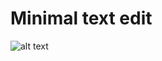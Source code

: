 # Minimal text edit

![alt text](https://github.com/dev-meppo/clean_minimal_text_edit/blob/main/app-images/app-image.webp?raw=true)
